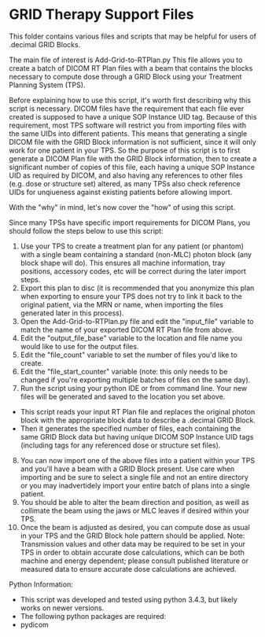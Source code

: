 # GRID Therapy Support Files

This folder contains various files and scripts that may be helpful for users of .decimal GRID Blocks.

The main file of interest is Add-Grid-to-RTPlan.py
This file allows you to create a batch of DICOM RT Plan files with a beam that contains the blocks necessary to compute dose through a GRID Block using your Treatment Planning System (TPS).

Before explaining how to use this script, it's worth first describing why this script is necessary. DICOM files have the requirement that each file ever created is supposed to have a unique SOP Instance UID tag. Because of this requirement, most TPS software will restrict you from importing files with the same UIDs into different patients. This means that generating a single DICOM file with the GRID Block information is not sufficient, since it will only work for one patient in your TPS. So the purpose of this script is to first generate a DICOM Plan file with the GRID Block information, then to create a significant number of copies of this file, each having a unique SOP Instance UID as required by DICOM, and also having any references to other files (e.g. dose or structure set) altered, as many TPSs also check reference UIDs for unqiueness against existing patients before allowing import. 

With the "why" in mind, let's now cover the "how" of using this script.

Since many TPSs have specific import requirements for DICOM Plans, you should follow the steps below to use this script:
1. Use your TPS to create a treatment plan for any patient (or phantom) with a single beam containing a standard (non-MLC) photon block (any block shape will do). This ensures all machine information, tray positions, accessory codes, etc will be correct during the later import steps.
2. Export this plan to disc (it is recommended that you anonymize this plan when exporting to ensure your TPS does not try to link it back to the original patient, via the MRN or name, when importing the files generated later in this process).
3. Open the Add-Grid-to-RTPlan.py file and edit the "input_file" variable to match the name of your exported DICOM RT Plan file from above.
4. Edit the "output_file_base" variable to the location and file name you would like to use for the output files.
5. Edit the "file_count" variable to set the number of files you'd like to create.
6. Edit the "file_start_counter" variable (note: this only needs to be changed if you're exporting multiple batches of files on the same day).
7. Run the script using your python IDE or from command line. Your new files will be generated and saved to the location you set above.
  - This script reads your input RT Plan file and replaces the original photon block with the appropriate block data to describe a .decimal GRID Block.
  - Then it generates the specified number of files, each containing the same GRID Block data but having unique DICOM SOP Instance UID tags (including tags for any referenced dose or structure set files).
8. You can now import one of the above files into a patient within your TPS and you'll have a beam with a GRID Block present. Use care when importing and be sure to select a single file and not an entire directory or you may inadvertidely import your entire batch of plans into a single patient.
9. You should be able to alter the beam direction and position, as weill as collimate the beam using the jaws or MLC leaves if desired within your TPS.
10. Once the beam is adjusted as desired, you can compute dose as usual in your TPS and the GRID Block hole pattern should be applied. Note: Transmission values and other data may be required to be set in your TPS in order to obtain accurate dose calculations, which can be both machine and energy dependent; please consult published literature or measured data to ensure accurate dose calculations are achieved.
  
Python Information:
 - This script was developed and tested using python 3.4.3, but likely works on newer versions.
 - The following python packages are required:
  - pydicom
   